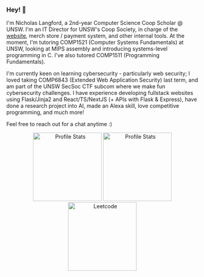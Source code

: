 ### Hey! 🌊

I'm Nicholas Langford, a 2nd-year Computer Science Coop Scholar @ UNSW. I'm an IT Director for UNSW's Coop Society, in charge of the [website](https://coopsoc.com.au/), merch store / payment system, and other internal tools. At the moment, I'm tutoring COMP1521 (Computer Systems Fundamentals) at UNSW, looking at MIPS assembly and introducing systems-level programming in C. I've also tutored COMP1511 (Programming Fundamentals).

I'm currently keen on learning cybersecurity - particularly web security; I loved taking COMP6843 (Extended Web Application Security) last term, and am part of the UNSW SecSoc CTF subcom where we make fun cybersecurity challenges. I have experience developing fullstack websites using Flask/Jinja2 and React/TS/NextJS (+ APIs with Flask & Express), have done a research project into AI, made an Alexa skill, love competitive programming, and much more!

Feel free to reach out for a chat anytime :)

<!-- Inspired by https://github.com/someretical/someretical/blob/main/README.md and https://github.com/jasminwu/jasminwu/blob/main/README.md -->

<p align="center">
  <!-- https://github.com/anuraghazra/github-readme-stats/tree/master?tab=readme-ov-file#github-stats-card -->
  <img src="https://github-readme-stats.vercel.app/api?username=scorpiontornado&show_icons=true&theme=nord&border_color=434c5e" alt="Profile Stats" height=180px/> <!-- monokai & react also cool -->
  <img src="https://github-readme-stats.vercel.app/api/top-langs/?username=scorpiontornado&layout=compact&theme=nord&border_color=434c5e" alt="Profile Stats" height=180px/>
  <!-- https://github.com/JacobLinCool/LeetCode-Stats-Card -->
  <img src="https://leetcard.jacoblin.cool/scorpiontornado?theme=nord" alt="Leetcode" height=180px/>
</p>

<!--
**scorpiontornado/scorpiontornado** is a ✨ _special_ ✨ repository because its `README.md` (this file) appears on your GitHub profile.

Here are some ideas to get you started:

- 🔭 I’m currently working on ...
- 🌱 I’m currently learning ...
- 👯 I’m looking to collaborate on ...
- 🤔 I’m looking for help with ...
- 💬 Ask me about ...
- 📫 How to reach me: ...
- 😄 Pronouns: ...
- ⚡ Fun fact: ...
-->
